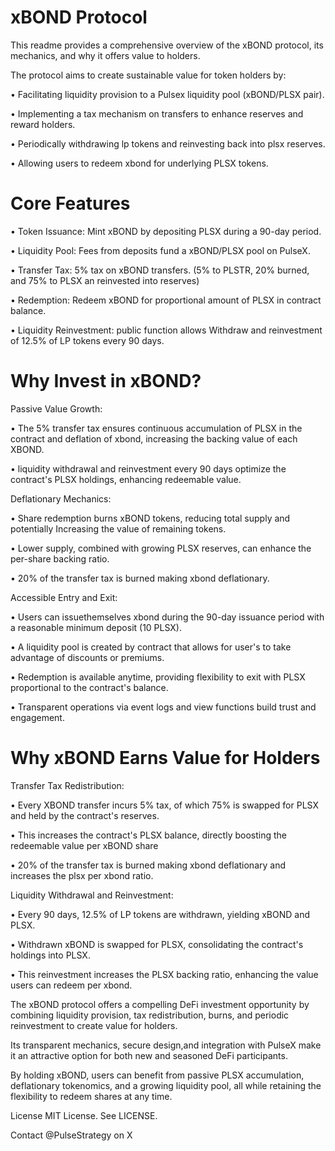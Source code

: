 # xBOND Protocol
 
This readme provides a comprehensive overview of the xBOND protocol, its mechanics, and why it offers value to holders.



The protocol aims to create sustainable value for token holders by:

• Facilitating liquidity provision to a Pulsex liquidity pool (xBOND/PLSX pair).

• Implementing a tax mechanism on transfers to enhance reserves and reward holders.

• Periodically withdrawing lp tokens and reinvesting back into plsx reserves.

• Allowing users to redeem xbond for underlying PLSX tokens.



# Core Features

• Token Issuance: Mint xBOND by depositing PLSX during a 90-day period.

• Liquidity Pool: Fees from deposits fund a xBOND/PLSX pool on PulseX.

• Transfer Tax: 5% tax on xBOND transfers. (5% to PLSTR, 20% burned, and 75% to PLSX an reinvested into reserves)

• Redemption: Redeem xBOND for proportional amount of PLSX in contract balance.

• Liquidity Reinvestment: public function allows Withdraw and reinvestment of 12.5% of LP tokens every 90 days.



# Why Invest in xBOND?



Passive Value Growth:

• The 5% transfer tax ensures continuous accumulation of PLSX in the contract and deflation of xbond, increasing the backing value of each XBOND.

• liquidity withdrawal and reinvestment every 90 days optimize the contract's PLSX holdings, enhancing redeemable value.


Deflationary Mechanics:

• Share redemption burns xBOND tokens, reducing total supply and potentially Increasing the value of remaining tokens.

• Lower supply, combined with growing PLSX reserves, can enhance the per-share backing ratio.

• 20% of the transfer tax is burned making xbond deflationary.


 
Accessible Entry and Exit:

• Users can issuethemselves xbond during the 90-day issuance period with a reasonable minimum deposit (10 PLSX).

• A liquidity pool is created by contract that allows for user's to take advantage of discounts or premiums.

• Redemption is available anytime,
providing flexibility to exit with PLSX proportional to the contract's balance.

• Transparent operations via event logs and view functions build trust and engagement.



# Why xBOND Earns Value for Holders


Transfer Tax Redistribution:

• Every XBOND transfer incurs 5% tax, of which 75% is swapped for PLSX and held by the contract's reserves.

• This increases the contract's PLSX balance, directly boosting the redeemable value per xBOND share

• 20% of the transfer tax is burned making xbond deflationary and increases the plsx per xbond ratio.


Liquidity Withdrawal and Reinvestment:

• Every 90 days, 12.5% of LP tokens are withdrawn, yielding xBOND and PLSX.

• Withdrawn xBOND is swapped for PLSX, consolidating the contract's holdings into PLSX.

• This reinvestment increases the PLSX backing ratio, enhancing the value users can redeem per xbond.



The xBOND protocol offers a compelling DeFi investment opportunity by combining liquidity provision, tax redistribution, burns, and periodic reinvestment to create value for holders. 

Its transparent mechanics, secure design,and integration with PulseX make it an attractive option for both new and seasoned DeFi participants.

By holding xBOND, users can benefit from passive PLSX accumulation, deflationary tokenomics, and a growing liquidity pool, all while retaining the flexibility to redeem shares at any time.

License
MIT License. See LICENSE.

Contact
@PulseStrategy on X
